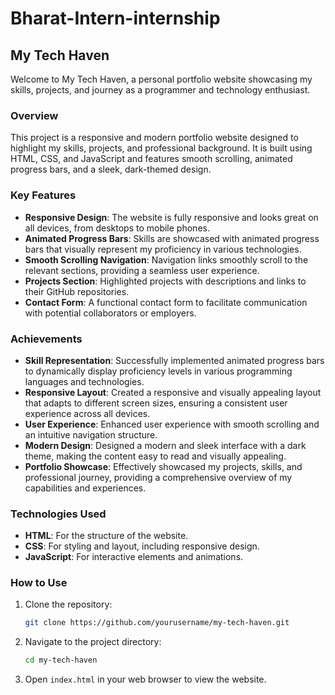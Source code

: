 # Bharat-Intern-internship

## My Tech Haven

Welcome to My Tech Haven, a personal portfolio website showcasing my skills, projects, and journey as a programmer and technology enthusiast.

### Overview

This project is a responsive and modern portfolio website designed to highlight my skills, projects, and professional background. It is built using HTML, CSS, and JavaScript and features smooth scrolling, animated progress bars, and a sleek, dark-themed design.

### Key Features

- **Responsive Design**: The website is fully responsive and looks great on all devices, from desktops to mobile phones.
- **Animated Progress Bars**: Skills are showcased with animated progress bars that visually represent my proficiency in various technologies.
- **Smooth Scrolling Navigation**: Navigation links smoothly scroll to the relevant sections, providing a seamless user experience.
- **Projects Section**: Highlighted projects with descriptions and links to their GitHub repositories.
- **Contact Form**: A functional contact form to facilitate communication with potential collaborators or employers.

### Achievements

- **Skill Representation**: Successfully implemented animated progress bars to dynamically display proficiency levels in various programming languages and technologies.
- **Responsive Layout**: Created a responsive and visually appealing layout that adapts to different screen sizes, ensuring a consistent user experience across all devices.
- **User Experience**: Enhanced user experience with smooth scrolling and an intuitive navigation structure.
- **Modern Design**: Designed a modern and sleek interface with a dark theme, making the content easy to read and visually appealing.
- **Portfolio Showcase**: Effectively showcased my projects, skills, and professional journey, providing a comprehensive overview of my capabilities and experiences.

### Technologies Used

- **HTML**: For the structure of the website.
- **CSS**: For styling and layout, including responsive design.
- **JavaScript**: For interactive elements and animations.

### How to Use

1. Clone the repository:
    ```bash
    git clone https://github.com/yourusername/my-tech-haven.git
    ```
2. Navigate to the project directory:
    ```bash
    cd my-tech-haven
    ```
3. Open `index.html` in your web browser to view the website.
